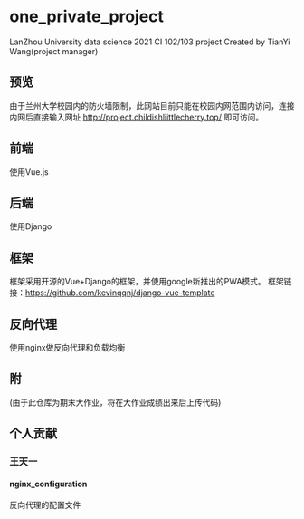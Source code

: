 # one_private_project
LanZhou University data science 2021 CI 102/103 project
Created by TianYi Wang(project manager)
## 预览
由于兰州大学校园内的防火墙限制，此网站目前只能在校园内网范围内访问，连接内网后直接输入网址 http://project.childishliittlecherry.top/ 即可访问。


## 前端
使用Vue.js
## 后端
使用Django

## 框架
框架采用开源的Vue+Django的框架，并使用google新推出的PWA模式。
框架链接：https://github.com/kevinqqnj/django-vue-template
## 反向代理
使用nginx做反向代理和负载均衡
    
## 附
(由于此仓库为期末大作业，将在大作业成绩出来后上传代码)


## 个人贡献
### 王天一
#### nginx_configuration
反向代理的配置文件